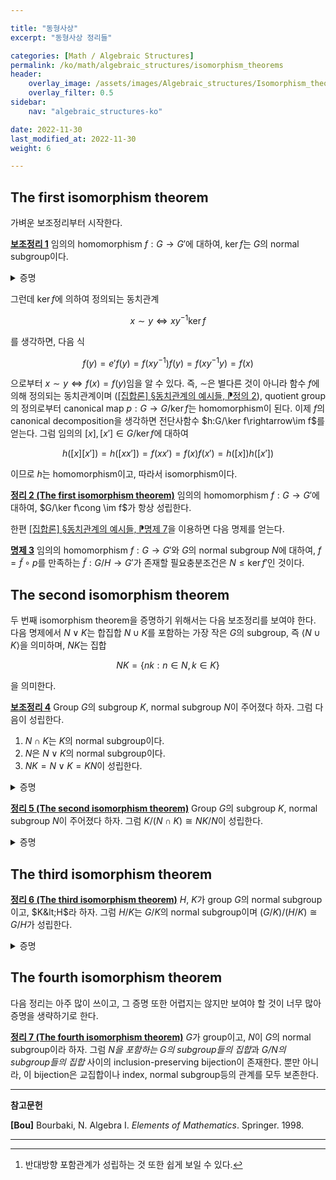 ```yaml
---

title: "동형사상"
excerpt: "동형사상 정리들"

categories: [Math / Algebraic Structures]
permalink: /ko/math/algebraic_structures/isomorphism_theorems
header:
    overlay_image: /assets/images/Algebraic_structures/Isomorphism_theorems.png
    overlay_filter: 0.5
sidebar: 
    nav: "algebraic_structures-ko"

date: 2022-11-30
last_modified_at: 2022-11-30
weight: 6

---
```


## The first isomorphism theorem

가벼운 보조정리부터 시작한다.

<div class="proposition" markdown="1">

<ins id="lem1">**보조정리 1**</ins> 임의의 homomorphism $f:G\rightarrow G'$에 대하여, $\ker f$는 $G$의 normal subgroup이다.

</div>
<details class="proof" markdown="1">
<summary>증명</summary>

임의의 $g\in G$와 $x\in \ker f$에 대하여, 

$$f(gxg^{-1})=f(g)f(x)f(g^{-1})=f(g)e'f(g)^{-1}=f(g)f(g)^{-1}=e'.$$

</details>

그런데 $\ker f$에 의하여 정의되는 동치관계 

$$x\sim y\iff xy^{-1}\ker f$$

를 생각하면, 다음 식

$$f(y)=e'f(y)=f(xy^{-1})f(y)=f(xy^{-1}y)=f(x)$$

으로부터 $x\sim y\iff f(x)=f(y)$임을 알 수 있다. 즉, $\sim$은 별다른 것이 아니라 함수 $f$에 의해 정의되는 동치관계이며 ([\[집합론\] §동치관계의 예시들, ⁋정의 2](/ko/math/set_theory/examples_of_equivalence#df2)), quotient group의 정의로부터 canonical map $p:G\rightarrow G/\ker f$는 homomorphism이 된다. 이제 $f$의 canonical decomposition을 생각하면 전단사함수 $h:G/\ker f\rightarrow\im f$를 얻는다. 그럼 임의의 $[x], [x']\in G/\ker f$에 대하여

$$h([x][x'])=h([xx'])=f(xx')=f(x)f(x')=h([x])h([x'])$$

이므로 $h$는 homomorphism이고, 따라서 isomorphism이다. 

<div class="proposition" markdown="1">

<ins id="thm2">**정리 2 (The first isomorphism theorem)**</ins> 임의의 homomorphism $f:G\rightarrow G'$에 대하여, $G/\ker f\cong \im f$가 항상 성립한다.

</div>

한편 [\[집합론\] §동치관계의 예시들, ⁋명제 7](/ko/math/set_theory/examples_of_equivalence#pp7)을 이용하면 다음 명제를 얻는다. 

<div class="proposition" markdown="1">

<ins id="pp3">**명제 3**</ins> 임의의 homomorphism $f:G\rightarrow G'$와 $G$의 normal subgroup $N$에 대하여, $f=\tilde{f}\circ p$를 만족하는 $\tilde{f}:G/H\rightarrow G'$가 존재할 필요충분조건은 $N\leq \ker f'$인 것이다. 

</div>

## The second isomorphism theorem

두 번째 isomorphism theorem을 증명하기 위해서는 다음 보조정리를 보여야 한다. 다음 명제에서 $N\vee K$는 합집합 $N\cup K$를 포함하는 가장 작은 $G$의 subgroup, 즉 $\langle N\cup K\rangle$을 의미하며, $NK$는 집합

$$NK=\{nk:n\in N,k\in K\}$$

을 의미한다.

<div class="proposition" markdown="1">

<ins id="lem4">**보조정리 4**</ins> Group $G$의 subgroup $K$, normal subgroup $N$이 주어졌다 하자. 그럼 다음이 성립한다.

1. $N\cap K$는 $K$의 normal subgroup이다.
2. $N$은 $N\vee K$의 normal subgroup이다.
3. $NK=N\vee K=KN$이 성립한다.

</div>
<details class="proof" markdown="1">
<summary>증명</summary>

1. 임의의 $n\in N\cap K$와 $k\in K$에 대하여, $knk^{-1}$은 $K$의 원소들의 곱이므로 $K$의 원소이며, 동시에 $N$이 $G$의 normal subgroup이므로 $N$의 원소이다. 따라서 $knk^{-1}\in N\cap K$이다.
2. $N$은 $N\vee K$의 subgroup임이 자명하다. 또, 임의의 $g\in N\vee K$와 $n\in N$에 대하여 $gng^{-1}\in N$이 성립한다.
3. 임의의 $nk\in NK$에 대하여, $n,k\in N\vee K$이므로 $nk\in N\vee K$가 성립한다. 따라서 반대방향만 보이면 된다. $N$과 $K$의 원소들의 곱 $n_1k_1\cdots n_rk_r$들을 모두 포함하는 $G$의 부분집합을 생각하자. 이 집합이 subgroup인 것을 쉽게 확인할 수 있으며, 또한 이 subgroup은 $N$과 $K$를 모두 포함하므로 $N\vee K$ 또한 포함한다.[^1]  
따라서 임의의 $N\vee K$의 원소는 모두 $n_1k_1\cdots n_rk_r$의 꼴로 쓸 수 있다. 이제 $N$이 $N\vee K$의 normal subgroup이므로, $k_1n_2=n_2'k_1$을 만족하는 $n_1'\in N$이 존재한다. 이 과정을 계속해서 반복하면 $n_1k_1\cdots n_rk_r$을 $NK$의 원소의 형태로 바꾸어 쓸 수 있다.

</details>

<div class="proposition" markdown="1">

<ins id="thm5">**정리 5 (The second isomorphism theorem)**</ins> Group $G$의 subgroup $K$, normal subgroup $N$이 주어졌다 하자. 그럼 $K/(N\cap K)\cong NK/N$이 성립한다.

</div>
<details class="proof" markdown="1">
<summary>증명</summary>

우선 앞선 보조정리로부터, $N$은 $NK=N\vee K=KN$의 normal subgroup이 된다. 한편, $K\subset NK$이므로, 다음과 같은 homomorphism의 composition

$$K\overset{\iota}{\hookrightarrow}NK\overset{\pi}{\twoheadrightarrow}NK/N$$ 

을 생각할 수 있다. 그럼

$$\ker(\pi\iota)=(\pi\iota)^{-1}(e)=\iota^{-1}(\ker\pi)=\iota^{-1}(N)=K\cap N$$

이므로, $\pi\iota$에 first isomorphism theorem을 적용하면

$$K/\ker(\pi\iota)=K/(K\cap N)\cong\im(\pi\iota)$$

를 얻는다. 그런데 $NK/N$의 임의의 원소는 모두 $nkN$의 꼴이고, 적당한 $n'\in N$이 존재하여 $nk=kn'$이라 할 수 있으므로, $NK/N$의 임의의 원소 $nkN$은

$$nkN=kn'N=kN=\pi(k)=\pi(\iota(k))\in\im(\pi\iota)$$

을 만족하므로 원하는 결과를 얻는다.

</details>

## The third isomorphism theorem

<div class="proposition" markdown="1">

<ins id="thm6">**정리 6 (The third isomorphism theorem)**</ins> $H$, $K$가 group $G$의 normal subgroup이고, $K&lt;H$라 하자. 그럼 $H/K$는 $G/K$의 normal subgroup이며 $(G/K)/(H/K)\cong G/H$가 성립한다.  

</div>
<details class="proof" markdown="1">
<summary>증명</summary>

[\[집합론\] §동치관계의 예시들, ⁋정의 8](/ko/math/set_theory/examples_of_equivalence#df8) 이후의 decomposition.

</details>

## The fourth isomorphism theorem

다음 정리는 아주 많이 쓰이고, 그 증명 또한 어렵지는 않지만 보여야 할 것이 너무 많아 증명을 생략하기로 한다.

<div class="proposition" markdown="1">

<ins id="thm7">**정리 7 (The fourth isomorphism theorem)**</ins> $G$가 group이고, $N$이 $G$의 normal subgroup이라 하자. 그럼 *$N$을 포함하는 $G$의 subgroup들의 집합*과 *$G/N$의 subgroup들의 집합* 사이의 inclusion-preserving bijection이 존재한다. 뿐만 아니라, 이 bijection은 교집합이나 index, normal subgroup등의 관계를 모두 보존한다.

</div>

---

**참고문헌**

**[Bou]** Bourbaki, N. Algebra I. *Elements of Mathematics*. Springer. 1998.  

---

[^1]: 반대방향 포함관계가 성립하는 것 또한 쉽게 보일 수 있다.